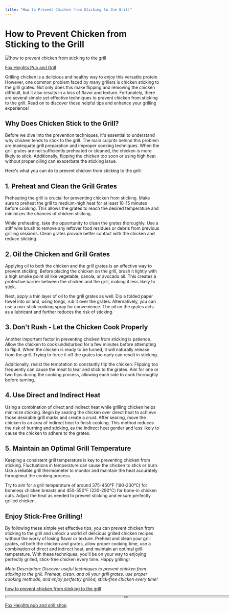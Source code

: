 ```yaml
---
title: "How to Prevent Chicken from Sticking to the Grill"
---
```

# How to Prevent Chicken from Sticking to the Grill


![how to prevent chicken from sticking to the grill](https://images.unsplash.com/photo-1471623817296-aa07ae5c9f47?ixid=M3w0ODkxMTF8MHwxfHNlYXJjaHwxfHxob3clMjB0byUyMHByZXZlbnQlMjBjaGlja2VuJTIwZnJvbSUyMHN0aWNraW5nJTIwdG8lMjB0aGUlMjBncmlsbHxlbnwwfHx8fDE2OTI4NDM2MDB8MA&ixlib=rb-4.0.3&w=512&fit=max)

[Fox Heights Pub and Grill](https://foxheightspubandgrill.com/tools/sitemap)

Grilling chicken is a delicious and healthy way to enjoy this versatile protein. However, one common problem faced by many grillers is chicken sticking to the grill grates. Not only does this make flipping and removing the chicken difficult, but it also results in a loss of flavor and texture. Fortunately, there are several simple yet effective techniques to prevent chicken from sticking to the grill. Read on to discover these helpful tips and enhance your grilling experience!

## Why Does Chicken Stick to the Grill?

Before we dive into the prevention techniques, it's essential to understand why chicken tends to stick to the grill. The main culprits behind this problem are inadequate grill preparation and improper cooking techniques. When the grill grates are not sufficiently preheated or cleaned, the chicken is more likely to stick. Additionally, flipping the chicken too soon or using high heat without proper oiling can exacerbate the sticking issue.

Here's what you can do to prevent chicken from sticking to the grill:

## 1. Preheat and Clean the Grill Grates

Preheating the grill is crucial for preventing chicken from sticking. Make sure to preheat the grill to medium-high heat for at least 10-15 minutes before cooking. This allows the grates to reach the desired temperature and minimizes the chances of chicken sticking.

While preheating, take the opportunity to clean the grates thoroughly. Use a stiff wire brush to remove any leftover food residues or debris from previous grilling sessions. Clean grates provide better contact with the chicken and reduce sticking.

## 2. Oil the Chicken and Grill Grates

Applying oil to both the chicken and the grill grates is an effective way to prevent sticking. Before placing the chicken on the grill, brush it lightly with a high smoke point oil like vegetable, canola, or avocado oil. This creates a protective barrier between the chicken and the grill, making it less likely to stick.

Next, apply a thin layer of oil to the grill grates as well. Dip a folded paper towel into oil and, using tongs, rub it over the grates. Alternatively, you can use a non-stick cooking spray for convenience. The oil on the grates acts as a lubricant and further reduces the risk of sticking.

## 3. Don't Rush - Let the Chicken Cook Properly

Another important factor in preventing chicken from sticking is patience. Allow the chicken to cook undisturbed for a few minutes before attempting to flip it. When the chicken is ready to be turned, it will naturally release from the grill. Trying to force it off the grates too early can result in sticking.

Additionally, resist the temptation to constantly flip the chicken. Flipping too frequently can cause the meat to tear and stick to the grates. Aim for one or two flips during the cooking process, allowing each side to cook thoroughly before turning.

## 4. Use Direct and Indirect Heat

Using a combination of direct and indirect heat while grilling chicken helps minimize sticking. Begin by searing the chicken over direct heat to achieve those desirable grill marks and create a crust. After searing, move the chicken to an area of indirect heat to finish cooking. This method reduces the risk of burning and sticking, as the indirect heat gentler and less likely to cause the chicken to adhere to the grates.

## 5. Maintain an Optimal Grill Temperature

Keeping a consistent grill temperature is key to preventing chicken from sticking. Fluctuations in temperature can cause the chicken to stick or burn. Use a reliable grill thermometer to monitor and maintain the heat accurately throughout the cooking process.

Try to aim for a grill temperature of around 375-450°F (190-230°C) for boneless chicken breasts and 450-550°F (230-290°C) for bone-in chicken cuts. Adjust the heat as needed to prevent sticking and ensure perfectly grilled chicken.

## Enjoy Stick-Free Grilling!

By following these simple yet effective tips, you can prevent chicken from sticking to the grill and unlock a world of delicious grilled chicken recipes without the worry of losing flavor or texture. Preheat and clean your grill grates, oil both the chicken and grates, allow proper cooking time, use a combination of direct and indirect heat, and maintain an optimal grill temperature. With these techniques, you'll be on your way to enjoying perfectly grilled, stick-free chicken every time. Happy grilling!

*Meta Description: Discover useful techniques to prevent chicken from sticking to the grill. Preheat, clean, and oil your grill grates, use proper cooking methods, and enjoy perfectly grilled, stick-free chicken every time!*

[how to prevent chicken from sticking to the grill](https://foxheightspubandgrill.com/post/how-to-prevent-chicken-from-sticking-to-the-grill)

<iframe src='https://foxheightspubandgrill.com/post/how-to-prevent-chicken-from-sticking-to-the-grill' width='800' height='5'></iframe>

[Fox Heights pub and grill shop](https://foxheightspubandgrill.com/tools/sitemap)